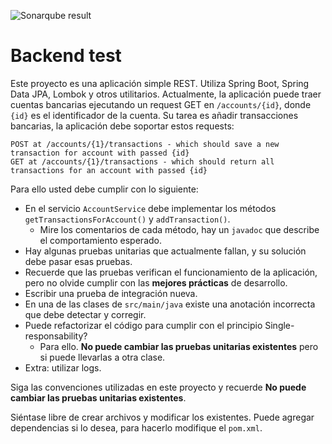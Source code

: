 ![Sonarqube result](https://i.imgur.com/Ecedyc9.png)

Backend test
=
Este proyecto es una aplicación simple REST. Utiliza Spring Boot, Spring Data JPA, Lombok y otros utilitarios.
Actualmente, la aplicación puede traer cuentas bancarias ejecutando un request GET en `/accounts/{id}`, donde `{id}` es
el identificador de la cuenta. Su tarea es añadir transacciones bancarias, la aplicación debe soportar estos requests:

    POST at /accounts/{1}/transactions - which should save a new transaction for account with passed {id}
    GET at /accounts/{1}/transactions - which should return all transactions for an account with passed {id}

Para ello usted debe cumplir con lo siguiente:

- En el servicio `AccountService` debe implementar los métodos `getTransactionsForAccount()` y `addTransaction()`.
    - Mire los comentarios de cada método, hay un `javadoc` que describe el comportamiento esperado.
- Hay algunas pruebas unitarias que actualmente fallan, y su solución debe pasar esas pruebas.
- Recuerde que las pruebas verifican el funcionamiento de la aplicación, pero no olvide cumplir con las **mejores
  prácticas** de desarrollo.
- Escribir una prueba de integración nueva.
- En una de las clases de `src/main/java` existe una anotación incorrecta que debe detectar y corregir.
- Puede refactorizar el código para cumplir con el principio Single-responsability?
    - Para ello. **No puede cambiar las pruebas unitarias existentes** pero si puede llevarlas a otra clase.
- Extra: utilizar logs.

Siga las convenciones utilizadas en este proyecto y recuerde **No puede cambiar las pruebas unitarias existentes**.

Siéntase libre de crear archivos y modificar los existentes. Puede agregar dependencias si lo desea, para hacerlo
modifique el `pom.xml`.
